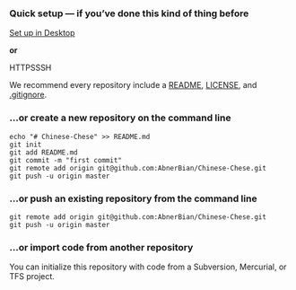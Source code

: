 ### **Quick setup** — if you’ve done this kind of thing before

[ Set up in Desktop](x-github-client://openRepo/https://github.com/AbnerBian/Chinese-Chese)

**or**

HTTPSSSH

We recommend every repository include a [README](https://github.com/AbnerBian/Chinese-Chese/new/master?readme=1), [LICENSE](https://github.com/AbnerBian/Chinese-Chese/new/master?filename=LICENSE.md), and [.gitignore](https://github.com/AbnerBian/Chinese-Chese/new/master?filename=.gitignore).

### …or create a new repository on the command line

```
echo "# Chinese-Chese" >> README.md
git init
git add README.md
git commit -m "first commit"
git remote add origin git@github.com:AbnerBian/Chinese-Chese.git
git push -u origin master

```

### …or push an existing repository from the command line

```
git remote add origin git@github.com:AbnerBian/Chinese-Chese.git
git push -u origin master
```

### …or import code from another repository

You can initialize this repository with code from a Subversion, Mercurial, or TFS project.